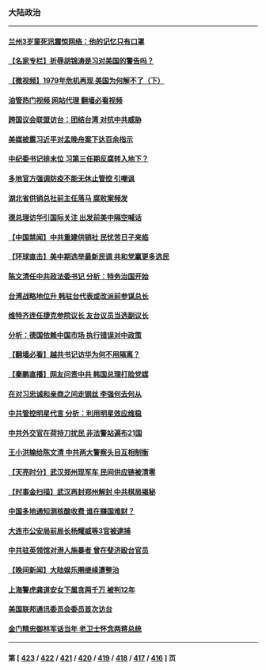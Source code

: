 ### 大陆政治
---
#### [兰州3岁童死讯震惊网络：他的记忆只有口罩](../../pages/ncid277/n13858905.md?11040445) 
#### [【名家专栏】折辱胡锦涛是习对美国的警告吗？](../../pages/ncid277/n13858797.md?11040445) 
#### [【微视频】1979年危机再现 美国为何解不了（下）](../../pages/ncid277/n13858870.md?11040445) 
#### [油管热门视频 网站代理 翻墙必看视频](http://132.145.103.77:81/youtube.html?11040445)
#### [跨国议会联盟访台：团结台湾 对抗中共威胁](../../pages/ncid277/n13858593.md?11040445) 
#### [美媒披露习近平对孟晚舟案下达百余指示](../../pages/ncid277/n13858323.md?11040445) 
#### [中纪委书记排末位 习第三任期反腐转入地下？](../../pages/ncid277/n13858627.md?11040445) 
#### [多地官方强调防疫不能无休止管控 引嘲讽](../../pages/ncid277/n13858596.md?11040445) 
#### [湖北省供销总社前主任落马 腐败案频发](../../pages/ncid277/n13858574.md?11040445) 
#### [德总理访华引国际关注 出发前美中隔空喊话](../../pages/ncid277/n13858611.md?11040445) 
#### [【中国禁闻】中共重建供销社 民忧苦日子来临](../../pages/ncid277/n13858160.md?11040445) 
#### [【环球直击】美中期选举最新民调 共和党赢更多选民](../../pages/ncid277/n13858118.md?11040445) 
#### [陈文清任中共政法委书记 分析：特务治国开始](../../pages/ncid277/n13858478.md?11040445) 
#### [台湾战略地位升 韩驻台代表或改派前参谋总长](../../pages/ncid277/n13858456.md?11040445) 
#### [维特齐连任捷克参院议长 友台议员当选副议长](../../pages/ncid277/n13858332.md?11040445) 
#### [分析：德国依赖中国市场 执行错误对中政策](../../pages/ncid277/n13858391.md?11040445) 
#### [【翻墙必看】越共书记访华为何不用隔离？](../../pages/ncid277/n13858396.md?11040445) 
#### [【秦鹏直播】网友问责中共 韩国总理打脸党媒](../../pages/ncid277/n13858170.md?11040445) 
#### [在对习忠诚和亲商之间走钢丝 李强何去何从](../../pages/ncid277/n13858202.md?11040445) 
#### [中共管控明星代言 分析：利用明星效应维稳](../../pages/ncid277/n13858201.md?11040445) 
#### [中共外交官在荷持刀扰民 非法警站遍布21国](../../pages/ncid277/n13858096.md?11040445) 
#### [王小洪输给陈文清 中共两大警察头目互相制衡](../../pages/ncid277/n13857674.md?11040445) 
#### [【天亮时分】武汉郑州现军车 民间供应链被清零](../../pages/ncid277/n13858010.md?11040445) 
#### [【时事金扫描】武汉再封郑州解封 中共棋局揭秘](../../pages/ncid277/n13858001.md?11040445) 
#### [中国多地通知测核酸收费 谁在赚国难财？](../../pages/ncid277/n13857855.md?11040445) 
#### [大连市公安局前局长杨耀威等3官被逮捕](../../pages/ncid277/n13857658.md?11040445) 
#### [中共驻英领馆对港人施暴者 曾在斐济殴台官员](../../pages/ncid277/n13857819.md?11040445) 
#### [【晚间新闻】大陆娱乐圈继续遭整治](../../pages/ncid277/n13857785.md?11040445) 
#### [上海警虎龚道安女下属贪两千万 被判12年](../../pages/ncid277/n13857804.md?11040445) 
#### [美国联邦通讯委员会委员首次访台](../../pages/ncid277/n13857688.md?11040445) 
#### [金门精忠御林军话当年 老卫士怀念两蒋总统](../../pages/ncid277/n13857752.md?11040445) 

---
#### 第 [ [423](./423.md?11040445) / [422](./422.md?11040445) / [421](./421.md?11040445) / [420](./420.md?11040445) / [419](./419.md?11040445) / [418](./418.md?11040445) / [417](./417.md?11040445) / [416](./416.md?11040445) ] 页
